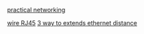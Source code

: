 [practical networking](https://www.practicalnetworking.net/stand-alone/ethernet-wiring/)

[wire RJ45](https://www.youtube.com/watch?v=_NX99ad2FUA)
[3 way to extends ethernet distance](https://www.cablinginstall.com/cable/article/16472236/3-ways-to-break-the-100meter-copper-barrier-for-ethernet-lan-extension)
